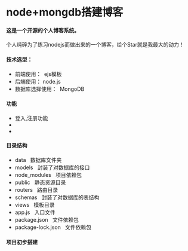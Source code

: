 # node+mongdb搭建博客
<h4>这是一个开源的个人博客系统。</h4>
<p>个人纯碎为了练习nodejs而做出来的一个博客，给个Star就是我最大的动力！</p>
<h4>技术选型：</h4>
<ul>
  <li>前端使用： &nbsp;ejs模板</li>
  <li>后端使用：&nbsp;node.js</li>
  <li>数据库选择使用： &nbsp;MongoDB</li>
</ul>
<h4>功能</h4>
<ul>
  <li>登入,注册功能</li>
  <li></li>
  <li></li>
</ul>
<h4>目录结构</h4>
<ul>
 <li>data&nbsp;&nbsp;&nbsp;数据库文件夹</li>
  <li> models&nbsp;&nbsp;&nbsp;封装了对数据库的接口</li> 
	<li>node_modules&nbsp;&nbsp;&nbsp;项目依赖包</li>
  <li>public&nbsp;&nbsp;&nbsp;静态资源目录</li> 
	<li>routers&nbsp;&nbsp;&nbsp;路由目录</li>
  <li>schemas&nbsp;&nbsp;&nbsp;封装了对数据库的表结构</li> 
	<li>views&nbsp;&nbsp;&nbsp;模板目录</li>
  <li> app.js&nbsp;&nbsp;&nbsp;入口文件</li>
	<li> package.json&nbsp;&nbsp;&nbsp;文件依赖包</li>
  <li> package-lock.json&nbsp;&nbsp;&nbsp;文件依赖包</li>
</ul>
<h4>项目初步搭建</h4>









